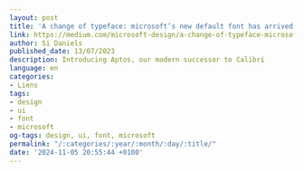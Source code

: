 ```yaml
---
layout: post
title: 'A change of typeface: microsoft’s new default font has arrived'
link: https://medium.com/microsoft-design/a-change-of-typeface-microsofts-new-default-font-has-arrived-f200eb16718d
author: Si Daniels
published_date: 13/07/2023
description: Introducing Aptos, our modern successor to Calibri
language: en
categories:
- Liens
tags:
- design
- ui
- font
- microsoft
og-tags: design, ui, font, microsoft
permalink: "/:categories/:year/:month/:day/:title/"
date: '2024-11-05 20:55:44 +0100'
---
```

